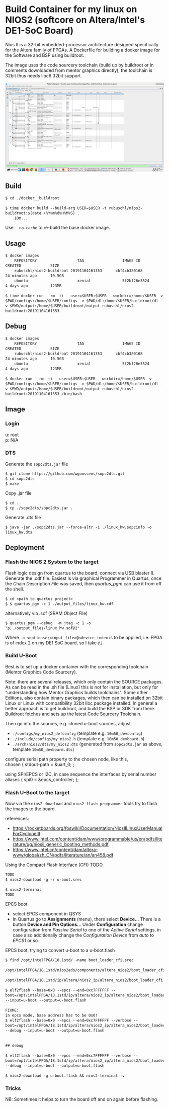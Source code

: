 # Build Container for my linux on NIOS2 (softcore on Altera/Intel's DE1-SoC Board)

Nios II is a 32-bit embedded-processor architecture designed specifically for the Altera family of FPGAs. A Dockerfile for building a docker image for the Software and BSP using buildroot.  

The image uses the code sourcery toolchain (build up by buildroot or in comments downloaded from mentor graphics directly), the toolchain is 32bit thus needs libc6 32bit support.  

![The minimal Nios2 logic design on a DE1 SoC Board](pics/qsys.png)

## Build

```
$ cd ./docker__buildroot

$ time docker build --build-arg USER=$USER -t rubuschl/nios2-buildroot:$(date +%Y%m%d%H%M%S) .
    10m...
```

Use ```--no-cache``` to re-build the base docker image.


## Usage

```
$ docker images
    REPOSITORY                  TAG                 IMAGE ID            CREATED             SIZE
    rubuschl/nios2-buildroot 20191104161353      cbf4cb380168        24 minutes ago      10.5GB
    ubuntu                      xenial              5f2bf26e3524        4 days ago          123MB

$ time docker run --rm -ti --user=$USER:$USER --workdir=/home/$USER -v $PWD/configs:/home/$USER/configs -v $PWD/dl:/home/$USER/buildroot/dl -v $PWD/output:/home/$USER/buildroot/output rubuschl/nios2-buildroot:20191104161353
```

## Debug

```
$ docker images
    REPOSITORY                  TAG                 IMAGE ID            CREATED             SIZE
    rubuschl/nios2-buildroot 20191104161353      cbf4cb380168        24 minutes ago      10.5GB
    ubuntu                      xenial              5f2bf26e3524        4 days ago          123MB

$ docker run --rm -ti --user=$USER:$USER --workdir=/home/$USER -v $PWD/configs:/home/$USER/configs -v $PWD/dl:/home/$USER/buildroot/dl -v $PWD/output:/home/$USER/buildroot/output rubuschl/nios2-buildroot:20191104161353 /bin/bash
```


## Image

### Login

u: root  
p: N/A  


### DTS

Generate the ``sopc2dts.jar`` file  

```
$ git clone https://github.com/wgoossens/sopc2dts.git
$ cd sopc2dts
$ make
```

Copy .jar file   

```
$ cd ..
$ cp ./sopc2dts/sopc2dts.jar .
```

Generate .dts file  

```
$ java -jar ./sopc2dts.jar --force-altr -i ./linux_hw.sopcinfo -o linux_hw.dts
```


## Deployment

### Flash the NIOS 2 System to the target

Flash logic design from quartus to the board, connect via USB blaster II. Generate the .cdf file. Easiest is via graphical Programmer in Quartus, once the *C*hain *D*escription *F*ile was saved, then _quartus_pgm_ can use it from off the shell.  

```
$ cd <path to quartus project>
$ $ quartus_pgm -c 1 ./output_files/linux_hw.cdf
```

alternatively via .sof (*S*RAM *O*bject *F*ile)   

```
$ quartus_pgm --debug  -m jtag -c 1 -o "p;./output_files/linux_hw.sof@2"
```

Where ``-o <options>;<input_file>@<device_index`` is to be applied, i.e. FPGA is of index 2 on my DE1 SoC board, so I take ``@2``.  


### Build U-Boot

Best is to set up a docker container with the corresponding toolchain (Mentor Graphics Code Sourcery).   

Note: there are several releases, which only contain the SOURCE packages. As can be read in the .sh file (Linux) this is not for installation, but only for "understanding how Mentor Graphics builds toolchains". Some other Editions, also contain binary packages, which then can be installed on 32bit Linux or Linux with compatibility 32bit libc package installed. In general a better approach is to get buildroot, and build the BSP or SDK from there. Buildroot fetches and sets up the latest Code Sourcery Toolchain.   

Then go into the sources, e.g. cloned u-boot sources, adjust  
* ``./configs/my_nios2_defconfig`` (template e.g. ``10m50_devconfig``)  
* ``./include/configs/my_nios2.h`` (template e.g. ``10m50_devboard.h``)  
* ``./arch/nios2/dts/my_nios2.dts`` (generated from ``sopc2dts.jar`` as above, template ``10m50_devboard.dts``)  


configure serial path property to the chosen node, like this,  
    chosen {
        stdout-path = &uart_0;
    ;

using SPI/EPCS or I2C, in case sequence the interfaces by serial number  
    aliases {
        spi0 = &epcs_controller;
    };


### Flash U-Boot to the target

Now via the ``nios2-download`` and ``nios2-flash-programmer`` tools try to flash the images to the board.  

references:  

* https://rocketboards.org/foswiki/Documentation/NiosIILinuxUserManualForCycloneIII
* https://www.intel.com/content/dam/www/programmable/us/en/pdfs/literature/ug/niosii_generic_booting_methods.pdf
* https://www.intel.cn/content/dam/altera-www/global/zh_CN/pdfs/literature/an/an458.pdf

Using the Compact Flash Interface (CFI) TODO  

```
TODO
$ nios2-download -g -r u-boot.srec

$ nios2-terminal
TODO
```

EPCS boot
* select EPCS component in QSYS
* In Quartus go to **Assignments** (menu), there select **Device..**. There is a button **Device and Pin Options..**. Under **Configuration** change configuration from _Passive Serial_ to one of the _Active Serial_ settings, in case also additionally change the _Configuration Device_ from _auto_ to _EPCS1_ or so


EPCS boot, trying to convert u-boot to a u-boot.flash  
```
$ find /opt/intelFPGA/18.1std/ -name boot_loader_cfi.srec
    /opt/intelFPGA/18.1std/nios2eds/components/altera_nios2/boot_loader_cfi.srec
    /opt/intelFPGA/18.1std/ip/altera/nios2_ip/altera_nios2/boot_loader_cfi.srec

$ elf2flash --base=0x0 --epcs --end=0xc7FFFFFF --boot=/opt/intelFPGA/18.1std/ip/altera/nios2_ip/altera_nios2/boot_loader_cfi.srec --input=u-boot --output=u-boot.flash

FIXME:
in epcs mode, base address has to be 0x0!
$ elf2flash --base=0x0 --epcs --end=0xc7FFFFFF --verbose --boot=/opt/intelFPGA/18.1std/ip/altera/nios2_ip/altera_nios2/boot_loader_cfi.srec --debug --input=u-boot --output=u-boot.flash


## debug

$ elf2flash --base=0x0 --epcs --end=0xc7FFFFFF --verbose --boot=/opt/intelFPGA/18.1std/ip/altera/nios2_ip/altera_nios2/boot_loader_cfi.srec --debug --input=u-boot --output=u-boot.flash

$ nios2-download -g u-boot.flash && nios2-terminal -v
```


### Tricks

NB: Sometimes it helps to turn the board off and on again before flashing.   

